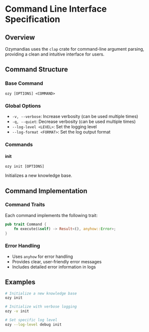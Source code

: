 # Command Line Interface Specification

## Overview

Ozymandias uses the `clap` crate for command-line argument parsing, providing a clean and intuitive interface for users.

## Command Structure

### Base Command
```
ozy [OPTIONS] <COMMAND>
```

### Global Options
- `-v, --verbose`: Increase verbosity (can be used multiple times)
- `-q, --quiet`: Decrease verbosity (can be used multiple times)
- `--log-level <LEVEL>`: Set the logging level
- `--log-format <FORMAT>`: Set the log output format

### Commands

#### init
```
ozy init [OPTIONS]
```
Initializes a new knowledge base.

## Command Implementation

### Command Traits
Each command implements the following trait:
```rust
pub trait Command {
    fn execute(&self) -> Result<(), anyhow::Error>;
}
```

### Error Handling
- Uses `anyhow` for error handling
- Provides clear, user-friendly error messages
- Includes detailed error information in logs

## Examples

```bash
# Initialize a new knowledge base
ozy init

# Initialize with verbose logging
ozy -v init

# Set specific log level
ozy --log-level debug init
``` 